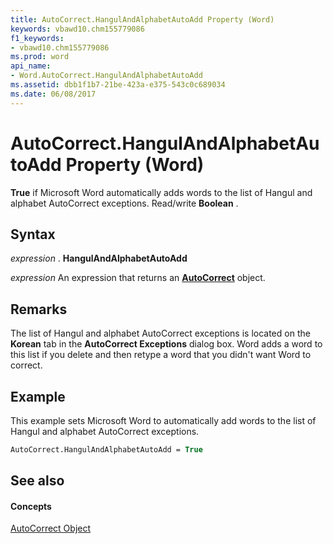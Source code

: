 ```yaml
---
title: AutoCorrect.HangulAndAlphabetAutoAdd Property (Word)
keywords: vbawd10.chm155779086
f1_keywords:
- vbawd10.chm155779086
ms.prod: word
api_name:
- Word.AutoCorrect.HangulAndAlphabetAutoAdd
ms.assetid: dbb1f1b7-21be-423a-e375-543c0c689034
ms.date: 06/08/2017
---
```



# AutoCorrect.HangulAndAlphabetAutoAdd Property (Word)

 **True** if Microsoft Word automatically adds words to the list of Hangul and alphabet AutoCorrect exceptions. Read/write **Boolean** .


## Syntax

 _expression_ . **HangulAndAlphabetAutoAdd**

 _expression_ An expression that returns an **[AutoCorrect](autocorrect-object-word.md)** object.


## Remarks

The list of Hangul and alphabet AutoCorrect exceptions is located on the  **Korean** tab in the **AutoCorrect Exceptions** dialog box. Word adds a word to this list if you delete and then retype a word that you didn't want Word to correct.


## Example

This example sets Microsoft Word to automatically add words to the list of Hangul and alphabet AutoCorrect exceptions.


```vb
AutoCorrect.HangulAndAlphabetAutoAdd = True
```


## See also


#### Concepts


[AutoCorrect Object](autocorrect-object-word.md)


